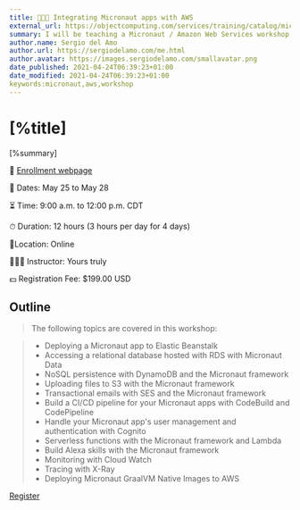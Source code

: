 ```yaml
---
title: 👨🏻‍🏫 Integrating Micronaut apps with AWS
external_url: https://objectcomputing.com/services/training/catalog/micronaut-training/micronaut-aws-integration
summary: I will be teaching a Micronaut / Amazon Web Services workshop at the end of May. 
author.name: Sergio del Amo
author.url: https://sergiodelamo.com/me.html
author.avatar: https://images.sergiodelamo.com/smallavatar.png 
date_published: 2021-04-24T06:39:23+01:00
date_modified: 2021-04-24T06:39:23+01:00
keywords:micronaut,aws,workshop
---
```


# [%title]

[%summary]

🔗 [Enrollment webpage]([%external_url])

📅 Dates: May 25 to May 28

⏳ Time: 9:00 a.m. to 12:00 p.m. CDT

⏱ Duration: 12 hours (3 hours per day for 4 days)

📍Location: Online

👨🏻‍🏫 Instructor: Yours truly

💵 Registration Fee: $199.00 USD

## Outline

> The following topics are covered in this workshop:

> - Deploying a Micronaut app to Elastic Beanstalk
> - Accessing a relational database hosted with RDS with Micronaut Data
> - NoSQL persistence with DynamoDB and the Micronaut framework
> - Uploading files to S3 with the Micronaut framework
> - Transactional emails with SES and the Micronaut framework
> - Build a CI/CD pipeline for your Micronaut apps with CodeBuild and CodePipeline
> - Handle your Micronaut app's user management and authentication with Cognito
> - Serverless functions with the Micronaut framework and Lambda
> - Build Alexa skills with the Micronaut framework
> - Monitoring with Cloud Watch
> - Tracing with X-Ray
> - Deploying Micronaut GraalVM Native Images to AWS

[Register]([%external_url])


